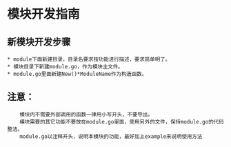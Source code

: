 # 模块开发指南
## 新模块开发步骤
    * module下面新建目录，目录名要求按功能进行描述，要求简单明了。
    * 模块目录下新建module.go，作为模块主文件。
    * module.go里面新建New()*ModuleName作为构造函数。
## 注意：
        模块内不需要外部调用的函数一律用小写开头，不要导出。
        模块需要的其它功能不要放在module.go里面，使用另外的文件，保持module.go的代码整洁。
        module.go以注释开头，说明本模块的功能，最好加上example来说明使用方法
